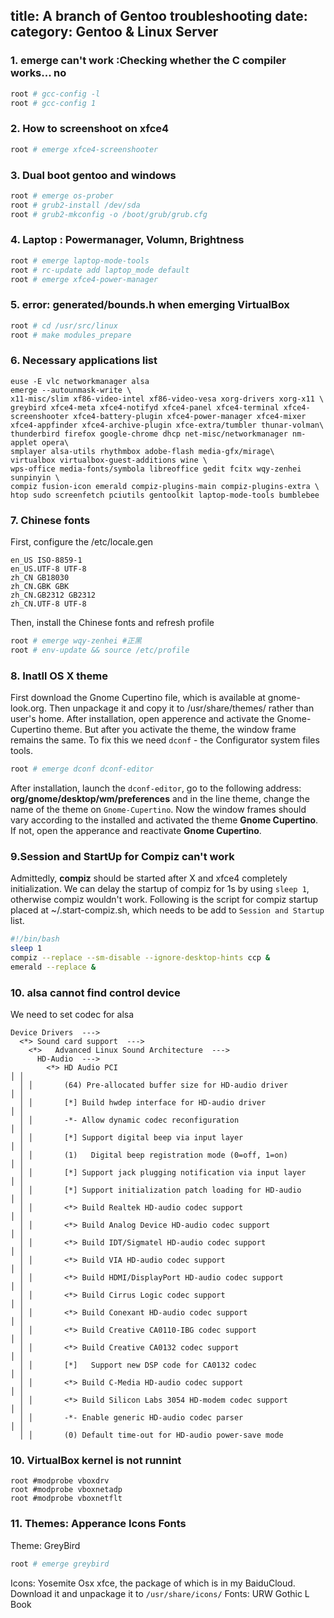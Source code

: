 title: A branch of Gentoo troubleshooting
date:
category: Gentoo & Linux Server
---
### 1. emerge can't work :Checking whether the C compiler works... no
```bash
root # gcc-config -l
root # gcc-config 1
```
### 2. How to screenshoot on xfce4
```bash
root # emerge xfce4-screenshooter
```
### 3. Dual boot gentoo and windows
```bash
root # emerge os-prober
root # grub2-install /dev/sda
root # grub2-mkconfig -o /boot/grub/grub.cfg
```

### 4. Laptop : Powermanager, Volumn, Brightness
```bash
root # emerge laptop-mode-tools
root # rc-update add laptop_mode default
root # emerge xfce4-power-manager
```
### 5. error: generated/bounds.h when emerging VirtualBox
```bash
root # cd /usr/src/linux
root # make modules_prepare
```
### 6. Necessary applications list
```
euse -E vlc networkmanager alsa
emerge --autounmask-write \
x11-misc/slim xf86-video-intel xf86-video-vesa xorg-drivers xorg-x11 \
greybird xfce4-meta xfce4-notifyd xfce4-panel xfce4-terminal xfce4-screenshooter xfce4-battery-plugin xfce4-power-manager xfce4-mixer xfce4-appfinder xfce4-archive-plugin xfce-extra/tumbler thunar-volman\
thunderbird firefox google-chrome dhcp net-misc/networkmanager nm-applet opera\
smplayer alsa-utils rhythmbox adobe-flash media-gfx/mirage\
virtualbox virtualbox-guest-additions wine \
wps-office media-fonts/symbola libreoffice gedit fcitx wqy-zenhei sunpinyin \
compiz fusion-icon emerald compiz-plugins-main compiz-plugins-extra \
htop sudo screenfetch pciutils gentoolkit laptop-mode-tools bumblebee
```
### 7. Chinese fonts
First, configure the /etc/locale.gen
```
en_US ISO-8859-1
en_US.UTF-8 UTF-8
zh_CN GB18030
zh_CN.GBK GBK
zh_CN.GB2312 GB2312
zh_CN.UTF-8 UTF-8
```
Then, install the Chinese fonts and refresh profile
```bash
root # emerge wqy-zenhei #正黑
root # env-update && source /etc/profile
```
### 8. Inatll OS X theme
First download the Gnome Cupertino file, which is available at gnome-look.org. Then unpackage it and copy it to /usr/share/themes/ rather than user's home.
After installation, open apperence and activate the Gnome-Cupertino theme. But after you activate the theme, the window frame remains the same. To fix this we need `dconf` - the Configurator system files tools.
```bash
root # emerge dconf dconf-editor
```
After installation, launch the `dconf-editor`, go to the following address: **org/gnome/desktop/wm/preferences** and in the line theme, change the name of the theme on `Gnome-Cupertino`.
Now the window frames should vary according to the installed and activated the theme **Gnome Cupertino**. If not, open the apperance and reactivate **Gnome Cupertino**.

### 9.Session and StartUp for **Compiz** can't work
Admittedly, **compiz** should be started after X and xfce4 completely initialization. We can delay the startup of compiz for 1s by using `sleep 1`, otherwise compiz wouldn't work.
Following is the script for compiz startup placed at ~/.start-compiz.sh, which needs to be add to `Session and Startup` list.
```bash
#!/bin/bash
sleep 1
compiz --replace --sm-disable --ignore-desktop-hints ccp &
emerald --replace &
```

### 10. alsa cannot find control device
We need to set codec for alsa
```
Device Drivers  --->
  <*> Sound card support  --->
    <*>   Advanced Linux Sound Architecture  --->  
      HD-Audio  --->
        <*> HD Audio PCI                                                             │ │  
  │ │       (64) Pre-allocated buffer size for HD-audio driver                           │ │  
  │ │       [*] Build hwdep interface for HD-audio driver                                │ │  
  │ │       -*- Allow dynamic codec reconfiguration                                      │ │  
  │ │       [*] Support digital beep via input layer                                     │ │  
  │ │       (1)   Digital beep registration mode (0=off, 1=on)                           │ │  
  │ │       [*] Support jack plugging notification via input layer                       │ │  
  │ │       [*] Support initialization patch loading for HD-audio                        │ │  
  │ │       <*> Build Realtek HD-audio codec support                                     │ │  
  │ │       <*> Build Analog Device HD-audio codec support                               │ │  
  │ │       <*> Build IDT/Sigmatel HD-audio codec support                                │ │  
  │ │       <*> Build VIA HD-audio codec support                                         │ │  
  │ │       <*> Build HDMI/DisplayPort HD-audio codec support                            │ │  
  │ │       <*> Build Cirrus Logic codec support                                         │ │  
  │ │       <*> Build Conexant HD-audio codec support                                    │ │  
  │ │       <*> Build Creative CA0110-IBG codec support                                  │ │  
  │ │       <*> Build Creative CA0132 codec support                                      │ │  
  │ │       [*]   Support new DSP code for CA0132 codec                                  │ │  
  │ │       <*> Build C-Media HD-audio codec support                                     │ │  
  │ │       <*> Build Silicon Labs 3054 HD-modem codec support                           │ │  
  │ │       -*- Enable generic HD-audio codec parser                                     │ │  
  │ │       (0) Default time-out for HD-audio power-save mode  
```
### 10. VirtualBox kernel is not runnint
```
root #modprobe vboxdrv
root #modprobe vboxnetadp
root #modprobe vboxnetflt
```
### 11. Themes: Apperance Icons Fonts
Theme: GreyBird
```bash
root # emerge greybird
```
Icons: Yosemite Osx xfce, the package of which is in my BaiduCloud. Download it and unpackage it to `/usr/share/icons/`
Fonts: URW Gothic L Book

